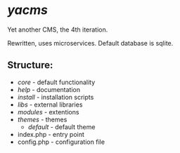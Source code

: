 # _yacms_

Yet another CMS, the 4th iteration.

Rewritten, uses microservices. Default database is sqlite.

## Structure:

 - _core_ - default functionality
 - _help_ - documentation
 - _install_ - installation scripts
 - _libs_ - external libraries
 - _modules_ - extentions
 - _themes_ - themes
   - _default_ - default theme
 - index.php - entry point
 - config.php - configuration file
